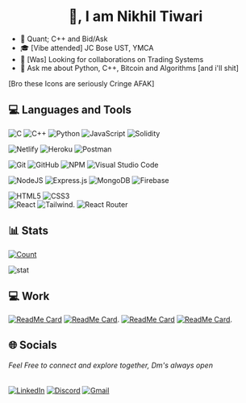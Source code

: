 <h1 align="center" color="beige">👋, I am Nikhil Tiwari</h1>

- 🔭 Quant; C++ and Bid/Ask
- 🎓 [Vibe attended] JC Bose UST, YMCA
- 👯 [Was] Looking for collaborations on Trading Systems
- 💬 Ask me about Python, C++, Bitcoin and Algorithms [and i'll shit]

[Bro these Icons are seriously Cringe AFAK]
## 💻 Languages and Tools
![C](https://img.shields.io/badge/-C-000000?style=for-the-badge&logo=c&logoColor=white)
![C++](https://img.shields.io/badge/c++-%2300599C.svg?style=for-the-badge&logo=c%2B%2B&logoColor=white) 
![Python](https://img.shields.io/badge/python-3670A0?style=for-the-badge&logo=python&logoColor=ffdd54) 
![JavaScript](https://img.shields.io/badge/javascript-%23323330.svg?style=for-the-badge&logo=javascript&logoColor=%23F7DF1E)
![Solidity](https://img.shields.io/badge/Solidity-%23363636.svg?style=for-the-badge&logo=solidity&logoColor=white)

![Netlify](https://img.shields.io/badge/netlify-%23000000.svg?style=for-the-badge&logo=netlify&logoColor=#00C7B7) 
![Heroku](https://img.shields.io/badge/heroku-%23430098.svg?style=for-the-badge&logo=heroku&logoColor=white)
![Postman](https://img.shields.io/badge/-POSTMAN-orange?style=for-the-badge&logo=postman&logoColor=white)

![Git](https://img.shields.io/badge/-Git-222222?style=for-the-badge&logo=git&logoColor=white)
![GitHub](https://img.shields.io/badge/-GitHub-222222?style=for-the-badge&logo=github&logoColor=white)
![NPM](https://img.shields.io/badge/-NPM-f24130?style=for-the-badge&logo=npm&logoColor=white)
![Visual Studio Code](https://img.shields.io/badge/-VSCode-444444?style=for-the-badge&logo=visual-studio-code&logoColor=white)

![NodeJS](https://img.shields.io/badge/node.js-6DA55F?style=for-the-badge&logo=node.js&logoColor=white) 
![Express.js](https://img.shields.io/badge/express.js-%23404d59.svg?style=for-the-badge&logo=express&logoColor=%2361DAFB) 
![MongoDB](https://img.shields.io/badge/MongoDB-%234ea94b.svg?style=for-the-badge&logo=mongodb&logoColor=white)
![Firebase](https://img.shields.io/badge/firebase-%23039BE5.svg?style=for-the-badge&logo=firebase) 

![HTML5](https://img.shields.io/badge/html5-%23E34F26.svg?style=for-the-badge&logo=html5&logoColor=white) 
![CSS3](https://img.shields.io/badge/css3-%231572B6.svg?style=for-the-badge&logo=css3&logoColor=white) 	 
![React](https://img.shields.io/badge/react-%2320232a.svg?style=for-the-badge&logo=react&logoColor=%2361DAFB)
![Tailwind](https://img.shields.io/badge/tailwindcss-%2338B2AC.svg?style=for-the-badge&logo=tailwind-css&logoColor=white).
![React Router](https://img.shields.io/badge/React_Router-CA4245?style=for-the-badge&logo=react-router&logoColor=white)

## 📊 Stats
[![Count](https://visitcount.itsvg.in/api?id=nikhiltiwari-git&label=Profile%20Views&color=1&icon=3&pretty=true)](https://visitcount.itsvg.in)

![stat](https://github-readme-stats.vercel.app/api?username=nikhiltiwari-git&show_icons=true&rank_icon=github&theme=dracula) 


## 💻 Work
[![ReadMe Card](https://github-readme-stats.vercel.app/api/pin/?username=nikhiltiwari-git&repo=vikrit&theme=dracula)](https://github.com/nikhiltiwari-git/vikrit)
[![ReadMe Card](https://github-readme-stats.vercel.app/api/pin/?username=manav23lohani&repo=tabextension&theme=dracula)](https://github.com/nikhiltiwari-git/tabextension).
[![ReadMe Card](https://github-readme-stats.vercel.app/api/pin/?username=nikhiltiwari-git&repo=Vimarsh&theme=dracula)](https://github.com/nikhiltiwari-git/Vimarsh)
[![ReadMe Card](https://github-readme-stats.vercel.app/api/pin/?username=nikhiltiwari-git&repo=bit-borrow&theme=dracula)](https://github.com/nikhiltiwari-git/bit-borrow).


## 🌐 Socials
 ###### Feel Free to connect and explore together, Dm's always open 
<a href="https://www.linkedin.com/in/tiwari-2/">![LinkedIn](https://img.shields.io/badge/LinkedIn-0077B5?style=for-the-badge&logo=linkedin&logoColor=white)</a>
<a href="Username (1blackrock)">![Discord](https://img.shields.io/badge/Discord-7289DA?style=for-the-badge&logo=discord&logoColor=white)</a>
[![Gmail](https://img.shields.io/badge/-GMAIL-D14836?style=for-the-badge&logo=gmail&logoColor=white)](mailto:nikhiltiwari1903@gmail.com)

